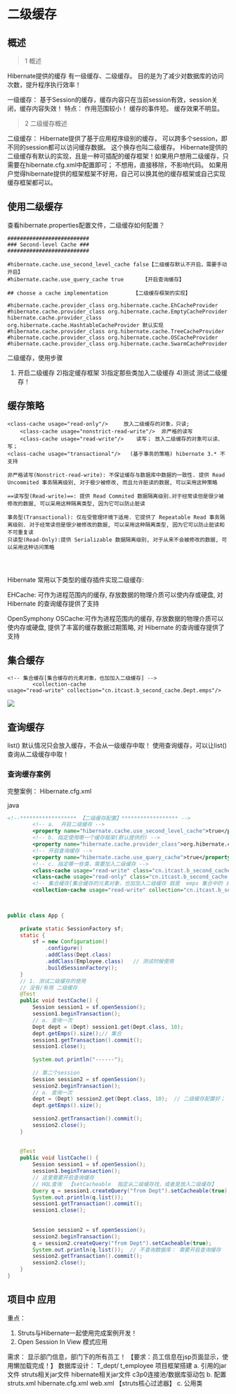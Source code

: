 # 二级缓存


## 概述

> 1 概述

Hibernate提供的缓存
	有一级缓存、二级缓存。 目的是为了减少对数据库的访问次数，提升程序执行效率！

一级缓存：
	基于Session的缓存，缓存内容只在当前session有效，session关闭，缓存内容失效！
	特点： 
		作用范围较小！ 缓存的事件短。
		缓存效果不明显。

> 2 二级缓存概述

二级缓存：
	Hibernate提供了基于应用程序级别的缓存， 可以跨多个session，即不同的session都可以访问缓存数据。 这个换存也叫二级缓存。
	Hibernate提供的二级缓存有默认的实现，且是一种可插配的缓存框架！如果用户想用二级缓存，只需要在hibernate.cfg.xml中配置即可； 不想用，直接移除，不影响代码。
	如果用户觉得hibernate提供的框架框架不好用，自己可以换其他的缓存框架或自己实现缓存框架都可以。

## 使用二级缓存


查看hibernate.properties配置文件，二级缓存如何配置？


```
##########################
### Second-level Cache ###
##########################

#hibernate.cache.use_second_level_cache false【二级缓存默认不开启，需要手动开启】
#hibernate.cache.use_query_cache true      【开启查询缓存】

## choose a cache implementation		【二级缓存框架的实现】

#hibernate.cache.provider_class org.hibernate.cache.EhCacheProvider
#hibernate.cache.provider_class org.hibernate.cache.EmptyCacheProvider
hibernate.cache.provider_class org.hibernate.cache.HashtableCacheProvider 默认实现
#hibernate.cache.provider_class org.hibernate.cache.TreeCacheProvider
#hibernate.cache.provider_class org.hibernate.cache.OSCacheProvider
#hibernate.cache.provider_class org.hibernate.cache.SwarmCacheProvider
```

二级缓存，使用步骤
1) 开启二级缓存
2)指定缓存框架
3)指定那些类加入二级缓存
4)测试
	测试二级缓存！



## 缓存策略


```
<class-cache usage="read-only"/>     放入二级缓存的对象，只读; 
	<class-cache usage="nonstrict-read-write"/>  非严格的读写
	<class-cache usage="read-write"/>    读写； 放入二级缓存的对象可以读、写；
<class-cache usage="transactional"/>   (基于事务的策略) hibernate 3.* 不支持

非严格读写(Nonstrict-read-write): 不保证缓存与数据库中数据的一致性. 提供 Read Uncommited 事务隔离级别, 对于极少被修改, 而且允许脏读的数据, 可以采用这种策略

==读写型(Read-write)==: 提供 Read Commited 数据隔离级别.对于经常读但是很少被修改的数据, 可以采用这种隔离类型, 因为它可以防止脏读

事务型(Transactional): 仅在受管理环境下适用. 它提供了 Repeatable Read 事务隔离级别. 对于经常读但是很少被修改的数据, 可以采用这种隔离类型, 因为它可以防止脏读和不可重复读
只读型(Read-Only):提供 Serializable 数据隔离级别, 对于从来不会被修改的数据, 可以采用这种访问策略




```

Hibernate 常用以下类型的缓存插件实现二级缓存:

EHCache: 可作为进程范围内的缓存, 存放数据的物理介质可以使内存或硬盘, 对 Hibernate 的查询缓存提供了支持

OpenSymphony OSCache:可作为进程范围内的缓存, 存放数据的物理介质可以使内存或硬盘, 提供了丰富的缓存数据过期策略, 对 Hibernate 的查询缓存提供了支持

## 集合缓存


```
<!-- 集合缓存[集合缓存的元素对象，也加加入二级缓存] -->
		<collection-cache 
usage="read-write" collection="cn.itcast.b_second_cache.Dept.emps"/>

```

![](assets/009/02/01/05-1632050661164.png)



## 查询缓存

list() 默认情况只会放入缓存，不会从一级缓存中取！
   使用查询缓存，可以让list()查询从二级缓存中取！


### 查询缓存案例

完整案例：
Hibernate.cfg.xml

java

```xml
<!--****************** 【二级缓存配置】****************** -->
		<!-- a.  开启二级缓存 -->
		<property name="hibernate.cache.use_second_level_cache">true</property>
		<!-- b. 指定使用哪一个缓存框架(默认提供的) -->
		<property name="hibernate.cache.provider_class">org.hibernate.cache.HashtableCacheProvider</property>
		<!-- 开启查询缓存 -->
		<property name="hibernate.cache.use_query_cache">true</property>
		<!-- c. 指定哪一些类，需要加入二级缓存 -->
		<class-cache usage="read-write" class="cn.itcast.b_second_cache.Dept"/>
		<class-cache usage="read-only" class="cn.itcast.b_second_cache.Employee"/>
		<!-- 集合缓存[集合缓存的元素对象，也加加入二级缓存 就是  emps 集合中的 对象类型] -->
		<collection-cache usage="read-write" collection="cn.itcast.b_second_cache.Dept.emps"/>
		

```


```java

public class App {
	
	private static SessionFactory sf;
	static {
		sf = new Configuration()
			.configure()
			.addClass(Dept.class)   
			.addClass(Employee.class)   // 测试时候使用
			.buildSessionFactory();
	}
	// 1. 测试二级缓存的使用
	// 没有/有用 二级缓存
	@Test
	public void testCache() {
		Session session1 = sf.openSession();
		session1.beginTransaction();
		// a. 查询一次
		Dept dept = (Dept) session1.get(Dept.class, 10);
		dept.getEmps().size();// 集合
		session1.getTransaction().commit();
		session1.close();
		
		System.out.println("------");
		
		// 第二个session
		Session session2 = sf.openSession();
		session2.beginTransaction();
		// a. 查询一次
		dept = (Dept) session2.get(Dept.class, 10);  // 二级缓存配置好； 这里不查询数据库
		dept.getEmps().size();
		
		session2.getTransaction().commit();
		session2.close();
	}
	
	
	@Test
	public void listCache() {
		Session session1 = sf.openSession();
		session1.beginTransaction();
        // 这里需要开启查询缓存
		// HQL查询  【setCacheable  指定从二级缓存找，或者是放入二级缓存】
		Query q = session1.createQuery("from Dept").setCacheable(true);
		System.out.println(q.list());
		session1.getTransaction().commit();
		session1.close();
		
		
		Session session2 = sf.openSession();
		session2.beginTransaction();
		q = session2.createQuery("from Dept").setCacheable(true);
		System.out.println(q.list());  // 不查询数据库： 需要开启查询缓存
		session2.getTransaction().commit();
		session2.close();
	}
}


```



## 项目中 应用

重点：
1. Struts与Hibernate一起使用完成案例开发！
2. Open  Session  In  View  模式应用

需求：
	显示部门信息，部门下的所有员工！
【要求：员工信息在jsp页面显示，使用懒加载完成！】
数据库设计：
	T_dept/ t_employee
项目框架搭建
	a. 引用的jar文件
		struts相关jar文件
		hibernate相关jar文件
		c3p0连接池/数据库驱动包
	b. 配置
		struts.xml
		hibernate.cfg.xml
		web.xml   【struts核心过滤器】
	c. 公用类
		
